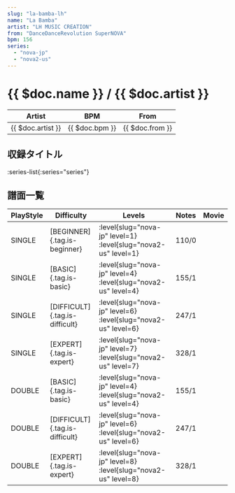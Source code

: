 ```yaml
---
slug: "la-bamba-lh"
name: "La Bamba"
artist: "LH MUSIC CREATION"
from: "DanceDanceRevolution SuperNOVA"
bpm: 156
series:
  - "nova-jp"
  - "nova2-us"
---
```


# {{ $doc.name }} / {{ $doc.artist }}

|Artist|BPM|From|
|------|---|----|
|{{ $doc.artist }}|{{ $doc.bpm }}|{{ $doc.from }}|

## 収録タイトル

:series-list{:series="series"}

## 譜面一覧

|PlayStyle|Difficulty|Levels|Notes|Movie|
|---------|----------|------|-----|-----|
|SINGLE|[BEGINNER]{.tag.is-beginner}|<div class="field is-grouped is-grouped-multiline">:level{slug="nova-jp" level=1} :level{slug="nova2-us" level=1}</div>|110/0||
|SINGLE|[BASIC]{.tag.is-basic}|<div class="field is-grouped is-grouped-multiline">:level{slug="nova-jp" level=4} :level{slug="nova2-us" level=4}</div>|155/1||
|SINGLE|[DIFFICULT]{.tag.is-difficult}|<div class="field is-grouped is-grouped-multiline">:level{slug="nova-jp" level=6} :level{slug="nova2-us" level=6}</div>|247/1||
|SINGLE|[EXPERT]{.tag.is-expert}|<div class="field is-grouped is-grouped-multiline">:level{slug="nova-jp" level=7} :level{slug="nova2-us" level=7}</div>|328/1||
|DOUBLE|[BASIC]{.tag.is-basic}|<div class="field is-grouped is-grouped-multiline">:level{slug="nova-jp" level=4} :level{slug="nova2-us" level=4}</div>|155/1||
|DOUBLE|[DIFFICULT]{.tag.is-difficult}|<div class="field is-grouped is-grouped-multiline">:level{slug="nova-jp" level=6} :level{slug="nova2-us" level=6}</div>|247/1||
|DOUBLE|[EXPERT]{.tag.is-expert}|<div class="field is-grouped is-grouped-multiline">:level{slug="nova-jp" level=8} :level{slug="nova2-us" level=8}</div>|328/1||
